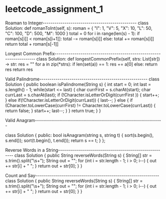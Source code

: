 # leetcode_assignment_1

Roaman to Integer-----------------------------------------------
class Solution:
    def romanToInt(self, s):
        roman = {
            "I": 1,
            "V": 5,
            "X": 10,
            "L": 50,
            "C": 100,
            "D": 500,
            "M": 1000
        }
        total = 0
        for i in range(len(s) - 1):
            if roman[s[i]] < roman[s[i+1]]:
                total -= roman[s[i]]
            else:
                total += roman[s[i]]
        return total + roman[s[-1]]

 Longest Common Prefix--------------------------------------------------------------------
    class Solution:
    def longestCommonPrefix(self, strs: List[str]) -> str:
        res = ""
        for a in zip(*strs):
            if len(set(a)) == 1: 
                res += a[0]
            else: 
                return res
        return res


Valid Palindrome------------------------------------------------------
  class Solution {
    public boolean isPalindrome(String s) {
        int start = 0;
        int last = s.length() - 1;
        while(start <= last) {
        	char currFirst = s.charAt(start);
        	char currLast = s.charAt(last);
        	if (!Character.isLetterOrDigit(currFirst )) {
        		start++;
        	} else if(!Character.isLetterOrDigit(currLast)) {
        		last--;
        	} else {
        		if (Character.toLowerCase(currFirst) != Character.toLowerCase(currLast)) {
        			return false;
        		}
        		start++;
        		last--;
        	}
        }
        return true;
    }
}

Valid Anagram----------------------------------------------------------------

class Solution {
public:
    bool isAnagram(string s, string t) {
        sort(s.begin(), s.end());
        sort(t.begin(), t.end());
        return s == t;
    }
};

Reverse Words in a String-------------------------------------------------------
class Solution {
    public String reverseWords(String s) {
        String[] str = s.trim().split("\\s+");
        String out = "";
        for (int i = str.length - 1; i > 0; i--) {
            out += str[i] + " ";
        }
        return out + str[0];
    }
}

Count and Say--------------------------------------------------------------
class Solution {
    public String reverseWords(String s) {
        String[] str = s.trim().split("\\s+");
        String out = "";
        for (int i = str.length - 1; i > 0; i--) {
            out += str[i] + " ";
        }
        return out + str[0];
    }
}
